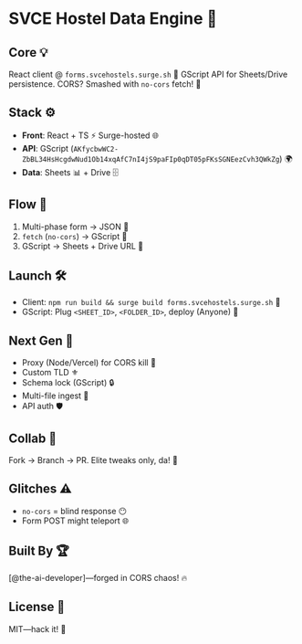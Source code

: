 # SVCE Hostel Data Engine 🌌

## Core 💡
React client @ `forms.svcehostels.surge.sh` 🔗 GScript API for Sheets/Drive persistence. CORS? Smashed with `no-cors` fetch! 💪

## Stack ⚙️
- **Front**: React + TS ⚡ Surge-hosted 🌐
- **API**: GScript (`AKfycbwWC2-ZbBL34HsHcgdwNud1Ob14xqAfC7nI4jS9paFIp0qDT05pFKsSGNEezCvh3QWkZg`) 🌍
- **Data**: Sheets 📊 + Drive 🗄️

## Flow 🌊
1. Multi-phase form → JSON 🎨
2. `fetch` (`no-cors`) → GScript 🚀
3. GScript → Sheets + Drive URL 🌠

## Launch 🛠️
- Client: `npm run build && surge build forms.svcehostels.surge.sh` 💨
- GScript: Plug `<SHEET_ID>`, `<FOLDER_ID>`, deploy (Anyone) 🔑

## Next Gen 🌟
- Proxy (Node/Vercel) for CORS kill 🔫
- Custom TLD ⚜️
- Schema lock (GScript) 🔒
- Multi-file ingest 📁
- API auth 🛡️

## Collab 🤝
Fork → Branch → PR. Elite tweaks only, da! 🧠

## Glitches ⚠️
- `no-cors` = blind response 😶
- Form POST might teleport 🌐

## Built By 🏆
[@the-ai-developer]—forged in CORS chaos! 🔥

## License 📜
MIT—hack it! 🎉
